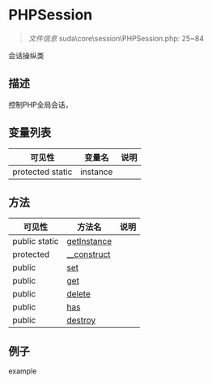 #  PHPSession 

> *文件信息* suda\core\session\PHPSession.php: 25~84


会话操纵类


## 描述



控制PHP全局会话，


## 变量列表
| 可见性 |  变量名   | 说明 |
|--------|----|------|
| protected  static  | instance | | 

## 方法

| 可见性 | 方法名 | 说明 |
|--------|-------|------|
|  public  static|[getInstance](PHPSession/getInstance.md) |  |
|  protected  |[__construct](PHPSession/__construct.md) |  |
|  public  |[set](PHPSession/set.md) |  |
|  public  |[get](PHPSession/get.md) |  |
|  public  |[delete](PHPSession/delete.md) |  |
|  public  |[has](PHPSession/has.md) |  |
|  public  |[destroy](PHPSession/destroy.md) |  |
 

## 例子

example